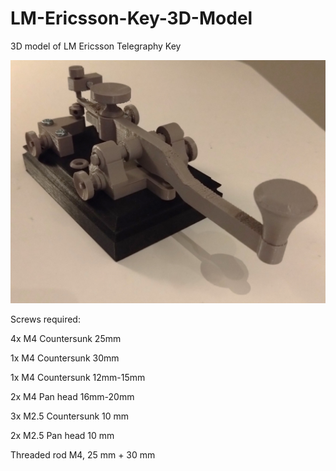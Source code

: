 # LM-Ericsson-Key-3D-Model
3D model of LM Ericsson Telegraphy Key

![graph](morse_key_3D-Printed.JPG)

Screws required:

4x M4 Countersunk 25mm

1x M4 Countersunk 30mm

1x M4 Countersunk 12mm-15mm

2x M4 Pan head    16mm-20mm

3x M2.5 Countersunk 10 mm

2x M2.5 Pan head 10 mm

Threaded rod M4, 25 mm + 30 mm

